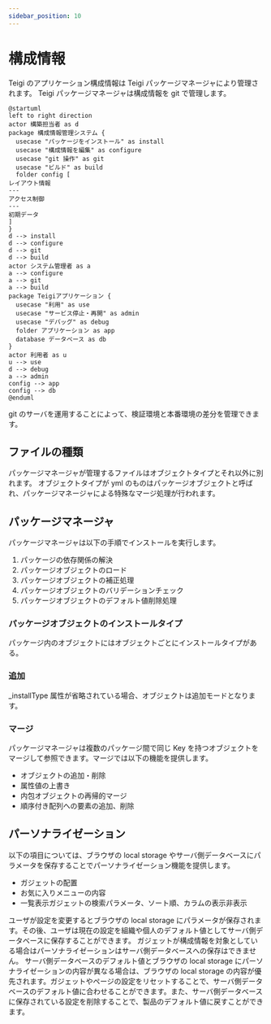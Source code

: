 ```yaml
---
sidebar_position: 10
---
```


# 構成情報

Teigi のアプリケーション構成情報は Teigi パッケージマネージャにより管理されます。
Teigi パッケージマネージャは構成情報を git で管理します。

```plantuml package-manager
@startuml
left to right direction
actor 構築担当者 as d
package 構成情報管理システム {
  usecase "パッケージをインストール" as install
  usecase "構成情報を編集" as configure
  usecase "git 操作" as git
  usecase "ビルド" as build
  folder config [
レイアウト情報
---
アクセス制御
---
初期データ
]
}
d --> install
d --> configure
d --> git
d --> build
actor システム管理者 as a
a --> configure
a --> git
a --> build
package Teigiアプリケーション {
  usecase "利用" as use
  usecase "サービス停止・再開" as admin
  usecase "デバッグ" as debug
  folder アプリケーション as app
  database データベース as db
}
actor 利用者 as u
u --> use
d --> debug
a --> admin
config --> app
config --> db
@enduml
```

git のサーバを運用することによって、検証環境と本番環境の差分を管理できます。

## ファイルの種類

パッケージマネージャが管理するファイルはオブジェクトタイプとそれ以外に別れます。
オブジェクトタイプが yml のものはパッケージオブジェクトと呼ばれ、パッケージマネージャによる特殊なマージ処理が行われます。

## パッケージマネージャ

パッケージマネージャは以下の手順でインストールを実行します。

1. パッケージの依存関係の解決
1. パッケージオブジェクトのロード
1. パッケージオブジェクトの補正処理
1. パッケージオブジェクトのバリデーションチェック
1. パッケージオブジェクトのデフォルト値削除処理


### パッケージオブジェクトのインストールタイプ

パッケージ内のオブジェクトにはオブジェクトごとにインストールタイプがある。

### 追加

_installType 属性が省略されている場合、オブジェクトは追加モードとなります。

### マージ

パッケージマネージャは複数のパッケージ間で同じ Key を持つオブジェクトをマージして参照できます。マージでは以下の機能を提供します。
- オブジェクトの追加・削除
- 属性値の上書き
- 内包オブジェクトの再帰的マージ
- 順序付き配列への要素の追加、削除

## パーソナライゼーション

以下の項目については、ブラウザの local storage やサーバ側データベースにパラメータを保存することでパーソナライゼーション機能を提供します。

* ガジェットの配置
* お気に入りメニューの内容
* 一覧表示ガジェットの検索パラメータ、ソート順、カラムの表示非表示

ユーザが設定を変更するとブラウザの local storage にパラメータが保存されます。その後、ユーザは現在の設定を組織や個人のデフォルト値としてサーバ側データベースに保存することができます。
ガジェットが構成情報を対象としている場合はパーソナライゼーションはサーバ側データベースへの保存はできません。
サーバ側データベースのデフォルト値とブラウザの local storage にパーソナライゼーションの内容が異なる場合は、ブラウザの local storage の内容が優先されます。ガジェットやページの設定をリセットすることで、サーバ側データベースのデフォルト値に合わせることができます。また、サーバ側データベースに保存されている設定を削除することで、製品のデフォルト値に戻すことができます。